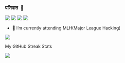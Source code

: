 ### प्रणिपात  🙏
[![](https://img.shields.io/badge/LinkedIn-iamkumargaurav-blue?logo=Linkedin&logoColor=blue&labelColor=black)](https://www.linkedin.com/in/iamkumar-gaurav/)
[![](https://img.shields.io/badge/Hotmail-iamkumar_gaurav@hotmail.com-red?logo=Microsoft%20outlook&logoColor=Red&labelColor=black)](iamkumar_gaurav@hotmail.com)
[![](https://img.shields.io/badge/Telegram-%40iamkumargaurav-blue?logo=Telegram&logoColor=blue&labelColor=black)](https://t.me/iamkumargaurav)
[![](https://img.shields.io/badge/HackerRank-@iamkumar_gaurav-brightgreen?logo=HackerRank&logoColor=Green&labelColor=black)](https://www.hackerrank.com/iamkumar_gaurav)


<!--
**Kumar-gaurav07/Kumar-gaurav07** is a ✨ _special_ ✨ repository because its `README.md` (this file) appears on your GitHub profile.

Here are some ideas to get you started:

- 🔭 I’m currently working on ...
- 🌱 I’m currently learning ...
- 👯 I’m looking to collaborate on ...
- 🤔 I’m looking for help with ...
- 💬 Ask me about ...
- 📫 How to reach me: ...
- 😄 Pronouns: ...
- ⚡ Fun fact: ...
-->

- 🔭 I’m currently attending MLH(Major League Hacking)
<img src="https://github-readme-stats.vercel.app/api?username=iamkumar-gaurav&&show_icons=true&theme=vue-dark">
<p>My GitHub Streak Stats</p>
<img src=("https://github-readme-streak-stats.herokuapp.com/?user=iamkumar-gaurav&theme=vue-dark")>
